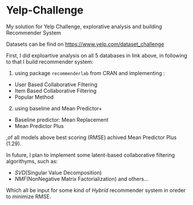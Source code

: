 # Yelp-Challenge
My solution for Yelp Challenge, explorative analysis and building Recommender System


Datasets can be find on https://www.yelp.com/dataset_challenge

First, I did exploartive analysis on all 5 databases in link above, in following to that I build 
recommender system:

1. using package `recommenderlab` from CRAN and implementing :

  - User Based Collaborative Filtering
  - Item Based Collaborative Filtering
  - Popular Method
  
2. using baseline and Mean Predictor+

  - Baseline predictor: Mean Replacement
  - Mean Predictor Plus  
  
    
  
  
,of all models above best scoring (RMSE) achived Mean Predictor Plus (1.29).  

In future, I plan to implement some latent-based collaborative filtering algorithyms, such as:

  - *SVD*(Singular Value Decomposition)
  - *NMF*(NonNegative Matrix Factorialization) and others...
  
Which all be input for some kind of *Hybrid* recommender system in oreder to minimize RMSE.
